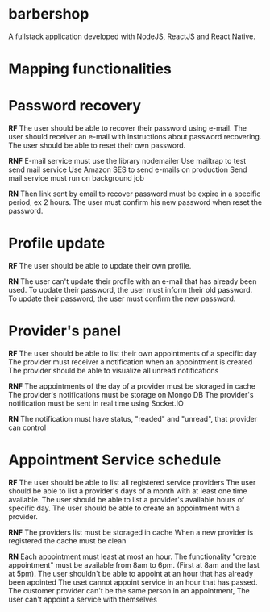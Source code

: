# barbershop
A fullstack application developed with NodeJS, ReactJS and React Native.
     
# Mapping functionalities
# Password recovery
**RF**
The user should be able to recover their password using e-mail.
The user should receiver an e-mail with instructions about password recovering.
The user should be able to reset their own password.

**RNF**
E-mail service must use the library nodemailer
Use mailtrap to test send mail service
Use Amazon SES to send e-mails on production
Send mail service must run on background job


**RN**
Then link sent by email to recover password must be expire in a specific period, ex 2 hours.
The user must confirm his new password when reset the password.


# Profile update
**RF**
The user should be able to update their own profile.

**RN**
The user can't update their profile with an e-mail that has already been used.
To update their password, the user must inform their old password.
To update their password, the user must confirm the new password.

# Provider's panel
**RF**
The user should be able to list their own appointments of a specific day
The provider must receiver a notification when an appointment is created
The provider should be able to visualize all unread notifications

**RNF**
The appointments of the day of a provider must be storaged in cache 
The provider's notifications must be storage on Mongo DB 
The provider's notification must be sent in real time using Socket.IO 

**RN**
The notification must have status, "readed" and "unread", that provider can control


# Appointment Service schedule
**RF**
The user should be able to list all registered service providers
The user should be able to list a provider's days of a month with at least one time available.
The user should be able to list a provider's available hours of specific day.
The user should be able to create an appointment with a provider.

**RNF**
The providers list must be storaged in cache
When a new provider is registered the cache must be clean 

**RN**
Each appointment must least at most an hour.
The functionality "create appointment" must be available from 8am to 6pm. (First at 8am and the last at 5pm).
The user shouldn't be able to appoint at an hour that has already been apointed
The uset cannot appoint service in an hour that has passed.
The customer provider can't be the same person in an appointment, The user can't appoint a service with themselves